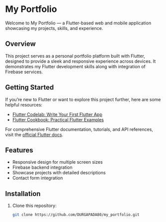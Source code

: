 # My Portfolio

Welcome to My Portfolio — a Flutter-based web and mobile application showcasing my projects, skills, and experience.

## Overview

This project serves as a personal portfolio platform built with Flutter, designed to provide a sleek and responsive experience across devices. It demonstrates my Flutter development skills along with integration of Firebase services.

## Getting Started

If you’re new to Flutter or want to explore this project further, here are some helpful resources:

- [Flutter Codelab: Write Your First Flutter App](https://docs.flutter.dev/get-started/codelab)  
- [Flutter Cookbook: Practical Flutter Examples](https://docs.flutter.dev/cookbook)  

For comprehensive Flutter documentation, tutorials, and API references, visit the [official Flutter docs](https://docs.flutter.dev/).

## Features

- Responsive design for multiple screen sizes  
- Firebase backend integration  
- Showcase projects with detailed descriptions  
- Contact form integration  

## Installation

1. Clone this repository:  
   ```bash
   git clone https://github.com/DURGAPADA80/my_portfolio.git
